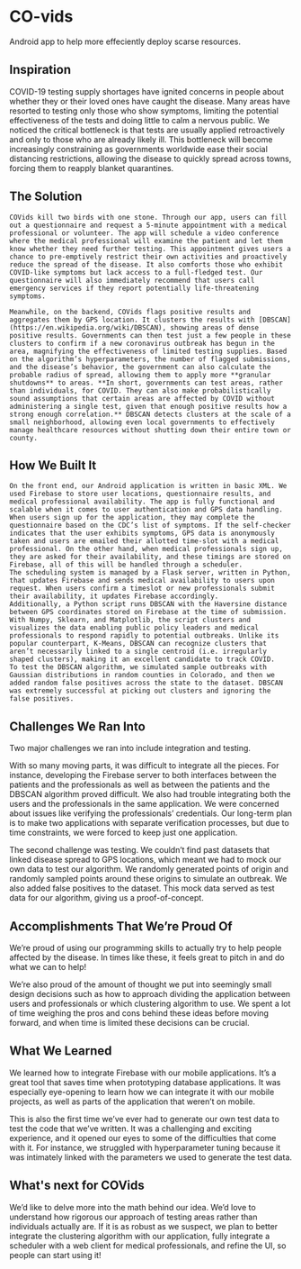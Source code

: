 # CO-vids
Android app to help more effeciently deploy scarse resources.
## Inspiration

COVID-19 testing supply shortages have ignited concerns in people about whether they or their loved ones have caught the disease. Many areas have resorted to testing only those who show symptoms, limiting the potential effectiveness of the tests and doing little to calm a nervous public. We noticed the critical bottleneck is that tests are usually applied retroactively and only to those who are already likely ill. This bottleneck will become increasingly constraining as governments worldwide ease their social distancing restrictions, allowing the disease to quickly spread across towns, forcing them to reapply blanket quarantines.

## The Solution

	COVids kill two birds with one stone. Through our app, users can fill out a questionnaire and request a 5-minute appointment with a medical professional or volunteer. The app will schedule a video conference where the medical professional will examine the patient and let them know whether they need further testing. This appointment gives users a chance to pre-emptively restrict their own activities and proactively reduce the spread of the disease. It also comforts those who exhibit COVID-like symptoms but lack access to a full-fledged test. Our questionnaire will also immediately recommend that users call emergency services if they report potentially life-threatening symptoms.

	Meanwhile, on the backend, COVids flags positive results and aggregates them by GPS location. It clusters the results with [DBSCAN](https://en.wikipedia.org/wiki/DBSCAN), showing areas of dense positive results. Governments can then test just a few people in these clusters to confirm if a new coronavirus outbreak has begun in the area, magnifying the effectiveness of limited testing supplies. Based on the algorithm’s hyperparameters, the number of flagged submissions, and the disease’s behavior, the government can also calculate the probable radius of spread, allowing them to apply more **granular shutdowns** to areas. **In short, governments can test areas, rather than individuals, for COVID. They can also make probabilistically sound assumptions that certain areas are affected by COVID without administering a single test, given that enough positive results how a strong enough correlation.** DBSCAN detects clusters at the scale of a small neighborhood, allowing even local governments to effectively manage healthcare resources without shutting down their entire town or county.

## How We Built It

	On the front end, our Android application is written in basic XML. We used Firebase to store user locations, questionnaire results, and medical professional availability. The app is fully functional and scalable when it comes to user authentication and GPS data handling. When users sign up for the application, they may complete the questionnaire based on the CDC’s list of symptoms. If the self-checker indicates that the user exhibits symptoms, GPS data is anonymously taken and users are emailed their allotted time-slot with a medical professional. On the other hand, when medical professionals sign up, they are asked for their availability, and these timings are stored on Firebase, all of this will be handled through a scheduler.
	The scheduling system is managed by a Flask server, written in Python, that updates Firebase and sends medical availability to users upon request. When users confirm a timeslot or new professionals submit their availability, it updates Firebase accordingly.
	Additionally, a Python script runs DBSCAN with the Haversine distance between GPS coordinates stored on Firebase at the time of submission. With Numpy, Sklearn, and Matplotlib, the script clusters and visualizes the data enabling public policy leaders and medical professionals to respond rapidly to potential outbreaks. Unlike its popular counterpart, K-Means, DBSCAN can recognize clusters that aren’t necessarily linked to a single centroid (i.e. irregularly shaped clusters), making it an excellent candidate to track COVID.
	To test the DBSCAN algorithm, we simulated sample outbreaks with Gaussian distributions in random counties in Colorado, and then we added random false positives across the state to the dataset. DBSCAN was extremely successful at picking out clusters and ignoring the false positives.

## Challenges We Ran Into

Two major challenges we ran into include integration and testing.

With so many moving parts, it was difficult to integrate all the pieces. For instance, developing the Firebase server to both interfaces between the patients and the professionals as well as between the patients and the DBSCAN algorithm proved difficult. We also had trouble integrating both the users and the professionals in the same application. We were concerned about issues like verifying the professionals’ credentials. Our long-term plan is to make two applications with separate verification processes, but due to time constraints, we were forced to keep just one application.

The second challenge was testing. We couldn’t find past datasets that linked disease spread to GPS locations, which meant we had to mock our own data to test our algorithm. We randomly generated points of origin and randomly sampled points around these origins to simulate an outbreak. We also added false positives to the dataset. This mock data served as test data for our algorithm, giving us a proof-of-concept.

## Accomplishments That We’re Proud Of

We’re proud of using our programming skills to actually try to help people affected by the disease. In times like these, it feels great to pitch in and do what we can to help!

We’re also proud of the amount of thought we put into seemingly small design decisions such as how to approach dividing the application between users and professionals or which clustering algorithm to use. We spent a lot of time weighing the pros and cons behind these ideas before moving forward, and when time is limited these decisions can be crucial.

## What We Learned

We learned how to integrate Firebase with our mobile applications. It’s a great tool that saves time when prototyping database applications. It was especially eye-opening to learn how we can integrate it with our mobile projects, as well as parts of the application that weren’t on mobile.

This is also the first time we’ve ever had to generate our own test data to test the code that we’ve written. It was a challenging and exciting experience, and it opened our eyes to some of the difficulties that come with it. For instance, we struggled with hyperparameter tuning because it was intimately linked with the parameters we used to generate the test data.

## What's next for COVids

We’d like to delve more into the math behind our idea. We’d love to understand how rigorous our approach of testing areas rather than individuals actually are. If it is as robust as we suspect, we plan to better integrate the clustering algorithm with our application, fully integrate a scheduler with a web client for medical professionals, and refine the UI, so people can start using it!
